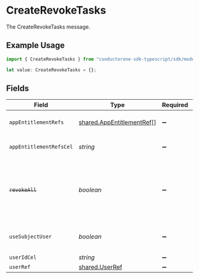 # CreateRevokeTasks

The CreateRevokeTasks message.

## Example Usage

```typescript
import { CreateRevokeTasks } from "conductorone-sdk-typescript/sdk/models/shared";

let value: CreateRevokeTasks = {};
```

## Fields

| Field                                                                                                                                         | Type                                                                                                                                          | Required                                                                                                                                      | Description                                                                                                                                   |
| --------------------------------------------------------------------------------------------------------------------------------------------- | --------------------------------------------------------------------------------------------------------------------------------------------- | --------------------------------------------------------------------------------------------------------------------------------------------- | --------------------------------------------------------------------------------------------------------------------------------------------- |
| `appEntitlementRefs`                                                                                                                          | [shared.AppEntitlementRef](../../../sdk/models/shared/appentitlementref.md)[]                                                                 | :heavy_minus_sign:                                                                                                                            | The appEntitlementRefs field.                                                                                                                 |
| `appEntitlementRefsCel`                                                                                                                       | *string*                                                                                                                                      | :heavy_minus_sign:                                                                                                                            | The appEntitlementRefsCel field.                                                                                                              |
| ~~`revokeAll`~~                                                                                                                               | *boolean*                                                                                                                                     | :heavy_minus_sign:                                                                                                                            | : warning: ** DEPRECATED **: This will be removed in a future release, please migrate away from it as soon as possible.<br/><br/>The revokeAll field. |
| `useSubjectUser`                                                                                                                              | *boolean*                                                                                                                                     | :heavy_minus_sign:                                                                                                                            | If true, the step will use the subject user of the automation as the subject.                                                                 |
| `userIdCel`                                                                                                                                   | *string*                                                                                                                                      | :heavy_minus_sign:                                                                                                                            | The userIdCel field.                                                                                                                          |
| `userRef`                                                                                                                                     | [shared.UserRef](../../../sdk/models/shared/userref.md)                                                                                       | :heavy_minus_sign:                                                                                                                            | A reference to a user.                                                                                                                        |